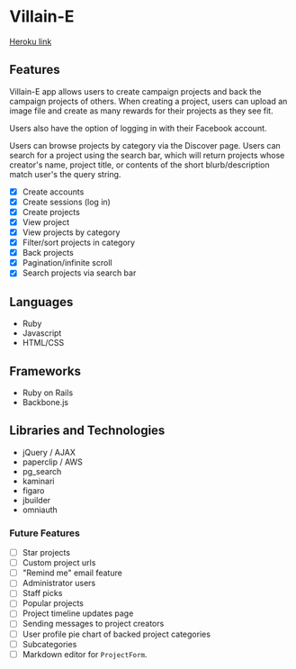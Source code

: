 # Villain-E

[Heroku link][heroku]

[heroku]: https://villain-e.herokuapp.com

## Features
Villain-E app allows users to create campaign projects and back the campaign projects of others. When creating a project, users can upload an image file and create as many rewards for their projects as they see fit.

Users also have the option of logging in with their Facebook account.

Users can browse projects by category via the Discover page. Users can search for a project using the search bar, which will return projects whose creator's name, project title, or contents of the short blurb/description match user's the query string.

- [x] Create accounts
- [x] Create sessions (log in)
- [x] Create projects
- [x] View project
- [x] View projects by category
- [x] Filter/sort projects in category
- [x] Back projects
- [x] Pagination/infinite scroll
- [x] Search projects via search bar

## Languages
- Ruby
- Javascript
- HTML/CSS

## Frameworks
- Ruby on Rails
- Backbone.js

## Libraries and Technologies
- jQuery / AJAX
- paperclip / AWS
- pg_search
- kaminari
- figaro
- jbuilder
- omniauth

### Future Features
- [ ] Star projects
- [ ] Custom project urls
- [ ] "Remind me" email feature
- [ ] Administrator users
- [ ] Staff picks
- [ ] Popular projects
- [ ] Project timeline updates page
- [ ] Sending messages to project creators
- [ ] User profile pie chart of backed project categories
- [ ] Subcategories
- [ ] Markdown editor for `ProjectForm`.
